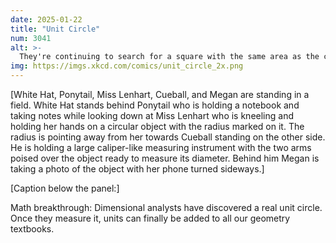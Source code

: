 ```yaml
---
date: 2025-01-22
title: "Unit Circle"
num: 3041
alt: >-
  They're continuing to search for a square with the same area as the circle, as efforts to construct one have run into difficulties.
img: https://imgs.xkcd.com/comics/unit_circle_2x.png
---
```

[White Hat, Ponytail, Miss Lenhart, Cueball, and Megan are standing in a field. White Hat stands behind Ponytail who is holding a notebook and taking notes while looking down at Miss Lenhart who is kneeling and holding her hands on a circular object with the radius marked on it. The radius is pointing away from her towards Cueball standing on the other side. He is holding a large caliper-like measuring instrument with the two arms poised over the object ready to measure its diameter. Behind him Megan is taking a photo of the object with her phone turned sideways.]

[Caption below the panel:]

Math breakthrough: Dimensional analysts have discovered a real unit circle. Once they measure it, units can finally be added to all our geometry textbooks.